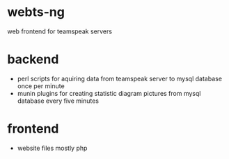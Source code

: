 # webts-ng
web frontend for teamspeak servers


# backend
- perl scripts for aquiring data from teamspeak server to mysql database once per minute
- munin plugins for creating statistic diagram pictures from mysql database every five minutes

# frontend
- website files mostly php
